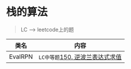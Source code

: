 # 栈的算法  
> LC --> leetcode上的题

类名|内容
---|---
EvalRPN    | `LC中等题`[150. 逆波兰表达式求值](https://leetcode-cn.com/problems/evaluate-reverse-polish-notation/)
